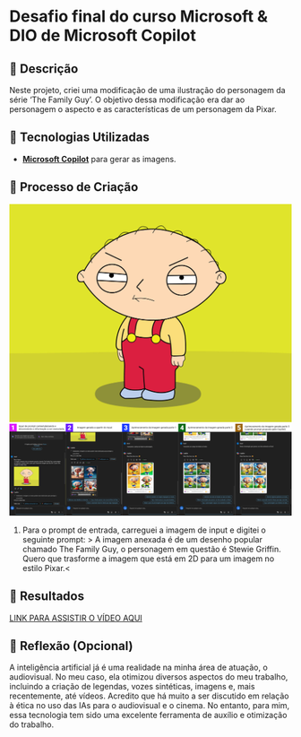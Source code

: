 # Desafio final do curso Microsoft & DIO de Microsoft Copilot

## 📒 Descrição
Neste projeto, criei uma modificação de uma ilustração do personagem da série ‘The Family Guy’. O objetivo dessa modificação era dar ao personagem o aspecto e as características de um personagem da Pixar.

## 🤖 Tecnologias Utilizadas
- **[Microsoft Copilot](https://copilot.microsoft.com/)** para gerar as imagens.

## 🧐 Processo de Criação

![Imagem para input 'Fonte:.wallpapers.com'](inputs/family-guy-stewie-griffin.jpg)
![Trajetoria de input e prompt](https://github.com/tastiago/Desafio-Final-DIO/blob/cd9df24525614e9c2d0597c35b64986b084ff22e/inputs/Print%20Microsoft%20Copilot.jpg)

1. Para o prompt de entrada, carreguei a imagem de input e digitei o seguinte prompt: > A imagem anexada é de um desenho popular chamado The Family Guy, o personagem em questão é Stewie Griffin. Quero que trasforme a imagem que está em 2D para um imagem no estilo Pixar.<

## 🚀 Resultados
[LINK PARA ASSISTIR O VÍDEO AQUI](https://www.youtube.com/shorts/qsefr2iPwMY)

## 💭 Reflexão (Opcional)
A inteligência artificial já é uma realidade na minha área de atuação, o audiovisual. No meu caso, ela otimizou diversos aspectos do meu trabalho, incluindo a criação de legendas, vozes sintéticas, imagens e, mais recentemente, até vídeos. Acredito que há muito a ser discutido em relação à ética no uso das IAs para o audiovisual e o cinema. No entanto, para mim, essa tecnologia tem sido uma excelente ferramenta de auxílio e otimização do trabalho. 
```
